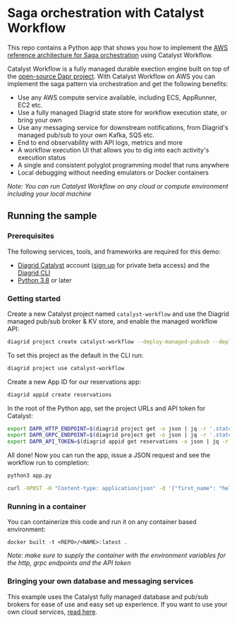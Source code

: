 # Saga orchestration with Catalyst Workflow

This repo contains a Python app that shows you how to implement the [AWS reference architecture for Saga orchestration](https://docs.aws.amazon.com/prescriptive-guidance/latest/patterns/implement-the-serverless-saga-pattern-by-using-aws-step-functions.html?did=pg_card&trk=pg_card) using Catalyst Workflow.

Catalyst Workflow is a fully managed durable exection engine built on top of the [open-source Dapr project](https://dapr.io/). With Catalyst Workflow on AWS you can implement the saga pattern via orchestration and get the following benefits:

* Use any AWS compute service available, including ECS, AppRunner, EC2 etc.
* Use a fully managed Diagrid state store for workflow execution state, or bring your own
* Use any messaging service for downstream notifications, from Diagrid's managed pub/sub to your own Kafka, SQS etc.
* End to end observability with API logs, metrics and more
* A workflow execution UI that allows you to dig into each activity's execution status
* A single and consistent polyglot programming model that runs anywhere
* Local debugging without needing emulators or Docker containers

*Note: You can run Catalyst Workflow on any cloud or compute environment including your local machine*

## Running the sample

### Prerequisites

The following services, tools, and frameworks are required for this demo:

- [Diagrid Catalyst](https://www.diagrid.io/catalyst) account ([sign up](https://pages.diagrid.io/catalyst-early-access-waitlist) for private beta access) and the [Diagrid CLI](https://docs.diagrid.io/catalyst/references/cli-reference/intro)
- [Python 3.8](https://www.python.org/downloads/) or later

### Getting started

Create a new Catalyst project named `catalyst-workflow` and use the Diagrid managed pub/sub broker & KV store, and enable the managed workflow API:

```bash
diagrid project create catalyst-workflow --deploy-managed-pubsub --deploy-managed-kv --enable-managed-workflow --wait
```

To set this project as the default in the CLI run:

```bash
diagrid project use catalyst-workflow
```

Create a new App ID for our reservations app:

```bash
diagrid appid create reservations
```

In the root of the Python app, set the project URLs and API token for Catalyst:

```bash
export DAPR_HTTP_ENDPOINT=$(diagrid project get -o json | jq -r '.status.endpoints.http.url')
export DAPR_GRPC_ENDPOINT=$(diagrid project get -o json | jq -r '.status.endpoints.http.url')
export DAPR_API_TOKEN=$(diagrid appid get reservations -o json | jq -r '.status.apiToken')
```

All done! Now you can run the app, issue a JSON request and see the workflow run to completion:

```bash
python3 app.py

curl -XPOST -H "Content-type: application/json" -d '{"first_name": "hello", "last_name": "there", "location": "spain", "car_class": "compact"}' 'http://localhost:5000/reserveFlight'
```

### Running in a container

You can containerize this code and run it on any container based environment:

```
docker built -t <REPO>/<NAME>:latest .
```

*Note: make sure to supply the container with the environment variables for the http, grpc endpoints and the API token*

### Bringing your own database and messaging services

This example uses the Catalyst fully managed database and pub/sub brokers for ease of use and easy set up experience. If you want to use your own cloud services, [read here](https://docs.diagrid.io/catalyst/how-to-guides/connect-to-external-infrastructure).

